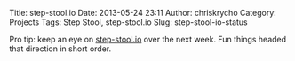 Title: step-stool.io
Date: 2013-05-24 23:11
Author: chriskrycho
Category: Projects
Tags: Step Stool, step-stool.io
Slug: step-stool-io-status

Pro tip: keep an eye on [step-stool.io][] over the next week. Fun things
headed that direction in short order.

  [step-stool.io]: http://step-stool.io
